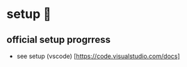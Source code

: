 <!-- omit in toc -->
# setup 💾

## official setup progrress

- see setup (vscode) [https://code.visualstudio.com/docs]